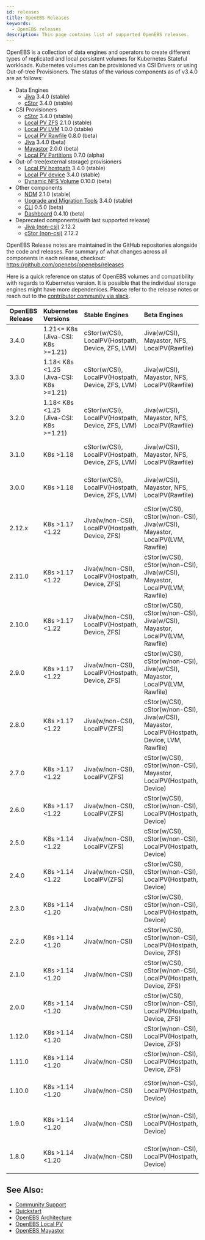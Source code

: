 ```yaml
---
id: releases
title: OpenEBS Releases
keywords:
  - OpenEBS releases
description: This page contains list of supported OpenEBS releases.
---
```


OpenEBS is a collection of data engines and operators to create different types of replicated and local persistent volumes for Kubernetes Stateful workloads. Kubernetes volumes can be provisioned via CSI Drivers or using Out-of-tree Provisioners. The status of the various components as of v3.4.0 are as follows:

- Data Engines
  - [Jiva](https://github.com/openebs/jiva) 3.4.0 (stable)
  - [cStor](https://github.com/openebs/libcstor) 3.4.0 (stable)
- CSI Provisioners
  - [cStor](https://github.com/openebs/cstor-operators) 3.4.0 (stable)
  - [Local PV ZFS](https://github.com/openebs/zfs-localpv) 2.1.0 (stable)
  - [Local PV LVM](https://github.com/openebs/lvm-localpv) 1.0.0 (stable)
  - [Local PV Rawfile](https://github.com/openebs/rawfile-localpv) 0.8.0 (beta)
  - [Jiva](https://github.com/openebs/jiva-operator) 3.4.0 (beta) 
  - [Mayastor](https://github.com/openebs/mayastor) 2.0.0 (beta)
  - [Local PV Partitions](https://github.com/openebs/device-localpv) 0.7.0 (alpha)
- Out-of-tree(external storage) provisioners 
  - [Local PV hostpath](https://github.com/openebs/dynamic-localpv-provisioner) 3.4.0 (stable)
  - [Local PV device](https://github.com/openebs/dynamic-localpv-provisioner) 3.4.0 (stable)
  - [Dynamic NFS Volume](https://github.com/openebs/dynamic-nfs-provisioner) 0.10.0 (beta)
- Other components
  - [NDM](https://github.com/openebs/node-disk-manager) 2.1.0 (stable)
  - [Upgrade and Migration Tools](https://github.com/openebs/upgrade) 3.4.0 (stable)
  - [CLI](https://github.com/openebs/openebsctl) 0.5.0 (beta)
  - [Dashboard](https://github.com/openebs/monitoring) 0.4.10 (beta)
- Deprecated components(with last supported release)
  - [Jiva (non-csi)](https://github.com/openebs/maya) 2.12.2 
  - [cStor (non-csi)](https://github.com/openebs/maya) 2.12.2

OpenEBS Release notes are maintained in the GitHub repositories alongside the code and releases. For summary of what changes across all components in each release, checkout: https://github.com/openebs/openebs/releases

Here is a quick reference on status of OpenEBS volumes and compatibility with regards to Kubernetes version. It is possible that the individual storage engines might have more dependenices. Please refer to the release notes or reach out to the [contributor community via slack](/docs/introduction/community).


|OpenEBS Release |Kubernetes Versions|Stable Engines| Beta Engines | Alpha Engines | Deprecated Engines
|:------ |:------------------|:--------     |:------       |:-----         |:-------
|3.4.0 |1.21<= K8s (Jiva-CSI: K8s >=1.21) |cStor(w/CSI), LocalPV(Hostpath, Device, ZFS, LVM)| Jiva(w/CSI), Mayastor, NFS, LocalPV(Rawfile) | LocalPV(Device w/CSI) | **cStor and Jiva (w/non-CSI)**
|3.3.0 |1.18< K8s <1.25 (Jiva-CSI: K8s >=1.21) |cStor(w/CSI), LocalPV(Hostpath, Device, ZFS, LVM)| Jiva(w/CSI), Mayastor, NFS, LocalPV(Rawfile) | LocalPV(Device w/CSI) | **cStor and Jiva (w/non-CSI)**
|3.2.0   |1.18< K8s <1.25 (Jiva-CSI: K8s >=1.21) |cStor(w/CSI), LocalPV(Hostpath, Device, ZFS, LVM)| Jiva(w/CSI), Mayastor, NFS, LocalPV(Rawfile) | LocalPV(Device w/CSI) | **cStor and Jiva (w/non-CSI)**
|3.1.0   |K8s >1.18          |cStor(w/CSI), LocalPV(Hostpath, Device, ZFS, LVM)| Jiva(w/CSI), Mayastor, NFS, LocalPV(Rawfile) | LocalPV(Device w/CSI) | **cStor and Jiva (w/non-CSI)**
|3.0.0   |K8s >1.18          |cStor(w/CSI), LocalPV(Hostpath, Device, ZFS, LVM)| Jiva(w/CSI), Mayastor, NFS, LocalPV(Rawfile) | LocalPV(Device w/CSI) | **cStor and Jiva (w/non-CSI)**
|2.12.x   |K8s >1.17 <1.22    | Jiva(w/non-CSI), LocalPV(Hostpath, Device, ZFS)| cStor(w/CSI), cStor(w/non-CSI), Jiva(w/CSI), Mayastor, LocalPV(LVM, Rawfile) | LocalPV(Device w/CSI), NFS | 
|2.11.0   |K8s >1.17 <1.22    | Jiva(w/non-CSI), LocalPV(Hostpath, Device, ZFS)| cStor(w/CSI), cStor(w/non-CSI), Jiva(w/CSI), Mayastor, LocalPV(LVM, Rawfile) | LocalPV(Device w/CSI), NFS | 
|2.10.0   |K8s >1.17 <1.22    | Jiva(w/non-CSI), LocalPV(Hostpath, Device, ZFS)| cStor(w/CSI), cStor(w/non-CSI), Jiva(w/CSI), Mayastor, LocalPV(LVM, Rawfile) | LocalPV(Device w/CSI), NFS | 
|2.9.0   |K8s >1.17 <1.22    | Jiva(w/non-CSI), LocalPV(Hostpath, Device, ZFS)| cStor(w/CSI), cStor(w/non-CSI), Jiva(w/CSI), Mayastor, LocalPV(LVM, Rawfile) | LocalPV(Device w/CSI), NFS | 
|2.8.0   |K8s >1.17 <1.22    | Jiva(w/non-CSI), LocalPV(ZFS)| cStor(w/CSI), cStor(w/non-CSI), Jiva(w/CSI), Mayastor, LocalPV(Hostpath, Device, LVM, Rawfile) | LocalPV(Device w/CSI), NFS | 
|2.7.0   |K8s >1.17 <1.22    | Jiva(w/non-CSI), LocalPV(ZFS)| cStor(w/CSI), cStor(w/non-CSI), Mayastor, LocalPV(Hostpath, Device) | LocalPV(LVM, Rawfile), Jiva(w/CSI), NFS | 
|2.6.0   |K8s >1.17 <1.22    | Jiva(w/non-CSI), LocalPV(ZFS)| cStor(w/CSI), cStor(w/non-CSI), LocalPV(Hostpath, Device) | Mayastor, LocalPV(LVM, Rawfile), Jiva(w/CSI), NFS | 
|2.5.0   |K8s >1.14 <1.22    | Jiva(w/non-CSI), LocalPV(ZFS)| cStor(w/CSI), cStor(w/non-CSI), LocalPV(Hostpath, Device) | Mayastor, LocalPV(LVM, Rawfile), Jiva(w/CSI), NFS | 
|2.4.0   |K8s >1.14 <1.22    | Jiva(w/non-CSI), LocalPV(ZFS)| cStor(w/CSI), cStor(w/non-CSI), LocalPV(Hostpath, Device) | Mayastor, LocalPV(Rawfile), Jiva(w/CSI), NFS | 
|2.3.0   |K8s >1.14 <1.20    | Jiva(w/non-CSI)| cStor(w/CSI), cStor(w/non-CSI), LocalPV(Hostpath, Device) | Mayastor, LocalPV(Rawfile), Jiva(w/CSI) | 
|2.2.0   |K8s >1.14 <1.20    | Jiva(w/non-CSI)| cStor(w/CSI), cStor(w/non-CSI), LocalPV(Hostpath, Device, ZFS) | Mayastor, LocalPV(Rawfile), Jiva(w/CSI) | 
|2.1.0   |K8s >1.14 <1.20    | Jiva(w/non-CSI)| cStor(w/CSI), cStor(w/non-CSI), LocalPV(Hostpath, Device, ZFS) | Mayastor, LocalPV(Rawfile), Jiva(w/CSI) | 
|2.0.0   |K8s >1.14 <1.20    | Jiva(w/non-CSI)| cStor(w/CSI), cStor(w/non-CSI), LocalPV(Hostpath, Device, ZFS) | Mayastor, LocalPV(Rawfile), Jiva(w/CSI) | 
|1.12.0  |K8s >1.14 <1.20    | Jiva(w/non-CSI)| cStor(w/non-CSI), LocalPV(Hostpath, Device, ZFS) | Mayastor, cStor(w/CSI), Jiva(w/CSI) | 
|1.11.0  |K8s >1.14 <1.20    | Jiva(w/non-CSI)| cStor(w/non-CSI), LocalPV(Hostpath, Device, ZFS) | Mayastor, cStor(w/CSI), Jiva(w/CSI) | 
|1.10.0  |K8s >1.14 <1.20    | Jiva(w/non-CSI)| cStor(w/non-CSI), LocalPV(Hostpath, Device) | Mayastor, LocalPV(ZFS), cStor(w/CSI), Jiva(w/CSI) | 
|1.9.0   |K8s >1.14 <1.20    | Jiva(w/non-CSI)| cStor(w/non-CSI), LocalPV(Hostpath, Device) | Mayastor, LocalPV(ZFS), cStor(w/CSI), Jiva(w/CSI) | 
|1.8.0   |K8s >1.14 <1.20    | Jiva(w/non-CSI)| cStor(w/non-CSI), LocalPV(Hostpath, Device) | Mayastor, LocalPV(ZFS), cStor(w/CSI), Jiva(w/CSI) | 

## See Also:

- [Community Support](/docs/introduction/community) 
- [Quickstart](/docs/user-guides/quickstart) 
- [OpenEBS Architecture](/docs/concepts/architecture)
- [OpenEBS Local PV](/docs/concepts/localpv)
- [OpenEBS Mayastor](/docs/concepts/mayastor)
